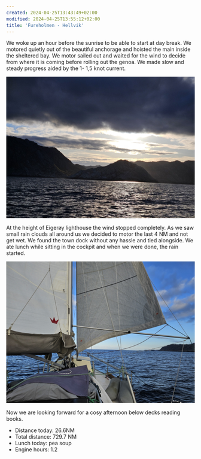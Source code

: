 ```yaml
---
created: 2024-04-25T13:43:49+02:00
modified: 2024-04-25T13:55:12+02:00
title: 'Fureholmen - Hellvik'
---
```


We woke up an hour before the sunrise to be able to start at day break. We motored quietly out of the beautiful anchorage and hoisted the main inside the sheltered bay. We motor sailed out and waited for the wind to decide from where it is coming before rolling out the genoa. We made slow and steady progress aided by the 1- 1,5 knot current.

![Image](../2024/4f206a9035650edc0a666ccebbc8f51a.jpg) 

At the height of Eigerøy lighthouse the wind stopped completely. As we saw small rain clouds all around us we decided to motor the last 4 NM and not get wet. We found the town dock without any hassle and tied alongside. We ate lunch while sitting in the cockpit and when we were done, the rain started. 

![Image](../2024/e9adab8105a1c6c33e46831a117f3aa6.jpg) 

Now we are looking forward for a cosy afternoon below decks reading books. 

* Distance today: 26.6NM
* Total distance: 729.7 NM
* Lunch today: pea soup
* Engine hours: 1.2
